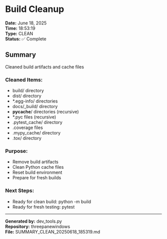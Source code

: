 # Build Cleanup

**Date:** June 18, 2025  
**Time:** 18:53:19  
**Type:** CLEAN  
**Status:** ✅ Complete

## Summary

Cleaned build artifacts and cache files

### Cleaned Items:
- build/ directory
- dist/ directory
- *.egg-info/ directories
- docs/_build/ directory
- __pycache__/ directories (recursive)
- *.pyc files (recursive)
- .pytest_cache/ directory
- .coverage files
- .mypy_cache/ directory
- .tox/ directory

### Purpose:
- Remove build artifacts
- Clean Python cache files
- Reset build environment
- Prepare for fresh builds

### Next Steps:
- Ready for clean build: python -m build
- Ready for fresh testing: pytest


---

**Generated by:** dev_tools.py  
**Repository:** threepanewindows  
**File:** SUMMARY_CLEAN_20250618_185319.md

